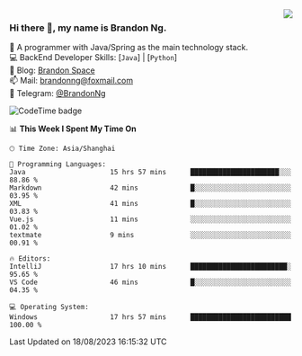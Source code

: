 <img  align="right" src="https://github-readme-stats-brandon0824.vercel.app/api/top-langs/?username=brandon0824&layout=compact">

### Hi there 👋, my name is Brandon Ng.

🌱 A programmer with Java/Spring as the main technology stack.  
💻 BackEnd Developer Skills: [`Java`] | [`Python`]  
📝 Blog: [Brandon Space](https://brandonng.tech)  
📫 Mail: brandonng@foxmail.com  
📰 Telegram: [@BrandonNg](https://t.me/BrandonNg24)  

![CodeTime badge](https://img.shields.io/endpoint?style=flat-square&url=https%3A%2F%2Fapi.codetime.dev%2Fshield%3Fid%3D128%26project%3D%26in%3D604800000)

<!--START_SECTION:waka-->
📊 **This Week I Spent My Time On** 

```text
🕑︎ Time Zone: Asia/Shanghai

💬 Programming Languages: 
Java                     15 hrs 57 mins      ██████████████████████░░░   88.86 % 
Markdown                 42 mins             █░░░░░░░░░░░░░░░░░░░░░░░░   03.95 % 
XML                      41 mins             █░░░░░░░░░░░░░░░░░░░░░░░░   03.83 % 
Vue.js                   11 mins             ░░░░░░░░░░░░░░░░░░░░░░░░░   01.02 % 
textmate                 9 mins              ░░░░░░░░░░░░░░░░░░░░░░░░░   00.91 % 

🔥 Editors: 
IntelliJ                 17 hrs 10 mins      ████████████████████████░   95.65 % 
VS Code                  46 mins             █░░░░░░░░░░░░░░░░░░░░░░░░   04.35 % 

💻 Operating System: 
Windows                  17 hrs 57 mins      █████████████████████████   100.00 % 
```


 Last Updated on 18/08/2023 16:15:32 UTC
<!--END_SECTION:waka-->
